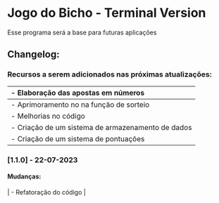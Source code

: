 # Jogo do Bicho - Terminal Version 

Esse programa será a base para futuras aplicações

## Changelog:

### Recursos a serem adicionados nas próximas atualizações:

| - Elaboração das apostas em números |
| :--------------------------------------------------- |
| - Aprimoramento no na função de sorteio |
| - Melhorias no código |
| - Criação de um sistema de armazenamento de dados |
| - Criação de um sistema de pontuações |

### [1.1.0] - 22-07-2023

#### Mudanças:

| - Refatoração do código |

